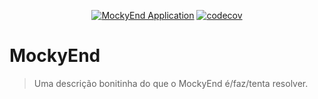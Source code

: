 
<div align="center">

[![MockyEnd Application](https://github.com/MockyEnd/mockyend-server/actions/workflows/run-mockyend-tests.yml/badge.svg)](https://github.com/MockyEnd/mockyend-server/actions/workflows/run-mockyend-tests.yml)
[![codecov](https://codecov.io/gh/MockyEnd/mockyend-server/graph/badge.svg?token=UI2IWPX7YK)](https://codecov.io/gh/MockyEnd/mockyend-server)

</div>


# MockyEnd

> Uma descrição bonitinha do que o MockyEnd é/faz/tenta resolver.